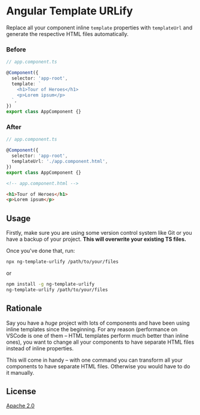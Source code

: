 # Angular Template URLify

Replace all your component inline `template` properties with `templateUrl` and generate the respective HTML files automatically.

### Before

```ts
// app.component.ts

@Component({
  selector: 'app-root',
  template: `
    <h1>Tour of Heroes</h1>
    <p>Lorem ipsum</p>
  `,
})
export class AppComponent {}
```

### After

```ts
// app.component.ts

@Component({
  selector: 'app-root',
  templateUrl: './app.component.html',
})
export class AppComponent {}
```

```html
<!-- app.component.html -->

<h1>Tour of Heroes</h1>
<p>Lorem ipsum</p>
```

## Usage

Firstly, make sure you are using some version control system like Git or you have a backup of your project. **This will overwrite your existing TS files.**

Once you've done that, run:

```bash
npx ng-template-urlify /path/to/your/files
```

or

```bash
npm install -g ng-template-urlify
ng-template-urlify /path/to/your/files
```

## Rationale

Say you have a _huge_ project with lots of components and have been using inline templates since the beginning. For any reason (performance on VSCode is one of them – HTML templates perform much better than inline ones), you want to change all your components to have separate HTML files instead of inline properties.

This will come in handy – with one command you can transform all your components to have separate HTML files. Otherwise you would have to do it manually.

## License

[Apache 2.0](LICENSE)
